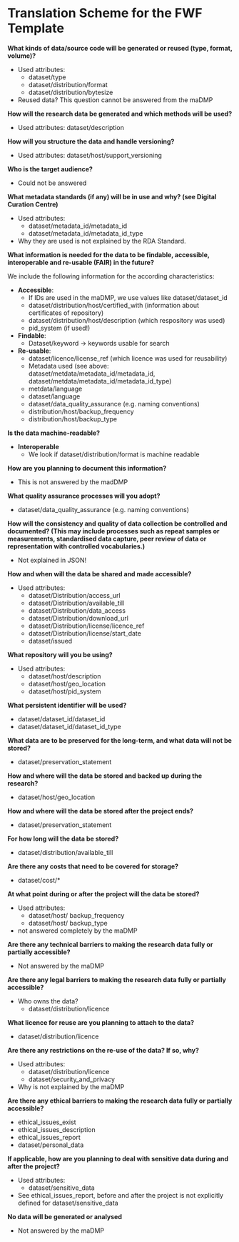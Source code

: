 # Translation Scheme for the FWF Template

**What kinds of data/source code will be generated or reused (type, format, volume)?**
* Used attributes:	
    * dataset/type
    * dataset/distribution/format
    * dataset/distribution/bytesize
*	Reused data? This question cannot be answered from the maDMP

**How will the research data be generated and which methods will be used?**
*	Used attributes: dataset/description

**How will you structure the data and handle versioning?**
*	Used attributes: dataset/host/support_versioning

**Who is the target audience?**
*	Could not be answered

**What metadata standards (if any) will be in use and why? (see Digital Curation Centre)**
*	Used attributes:
    * dataset/metadata_id/metadata_id
    * dataset/metadata_id/metadata_id_type
*	Why they are used is not explained by the RDA Standard.

**What information is needed for the data to be findable, accessible, interoperable and re-usable (FAIR) in the future?**

We include the following information for the according characteristics:
*	**Accessible**:
    *	If IDs are used in the maDMP, we use values like dataset/dataset_id
    *	dataset/distribution/host/certified_with  (information about certificates of repository)
    *	dataset/distribution/host/description (which respository was used)
    *	pid_system (if used!)
*	**Findable**:
    *	Dataset/keyword -> keywords usable for search
*	**Re-usable**:
    *	dataset/licence/license_ref (which licence was used for reusability)
    *	Metadata used (see above: dataset/metdata/metadata_id/metadata_id, dataset/metdata/metadata_id/metadata_id_type)
    *	metdata/language
    * dataset/language
    *	dataset/data_quality_assurance (e.g. naming conventions)
    *	distribution/host/backup_frequency
    * distribution/host/backup_type

**Is the data machine-readable?**
* **Interoperable**
    * We look if dataset/distribution/format is machine readable

**How are you planning to document this information?**
*	This is not answered by the madDMP

**What quality assurance processes will you adopt?**
*	dataset/data_quality_assurance (e.g. naming conventions)

**How will the consistency and quality of data collection be controlled and documented? (This may include processes such as repeat samples or measurements, standardised data capture, peer review of data or representation with controlled vocabularies.)**
*	Not explained in JSON!

**How and when will the data be shared and made accessible?**
* Used attributes:
   *	dataset/Distribution/access_url
   *	dataset/Distribution/available_till
   *	dataset/Distribution/data_access
   *	dataset/Distribution/download_url
   *	dataset/Distribution/license/licence_ref
   *	dataset/Distribution/license/start_date
   *	dataset/issued


**What repository will you be using?**
* Used attributes:
   *	dataset/host/description
   *	dataset/host/geo_location
   *	dataset/host/pid_system

**What persistent identifier will be used?**
*	dataset/dataset_id/dataset_id
*	dataset/dataset_id/dataset_id_type

**What data are to be preserved for the long-term, and what data will not be stored?** 
*	dataset/preservation_statement

**How and where will the data be stored and backed up during the research?**
*	dataset/host/geo_location

**How and where will the data be stored after the project ends?**
*	dataset/preservation_statement

**For how long will the data be stored?**
*	dataset/distribution/available_till

**Are there any costs that need to be covered for storage?**
*	dataset/cost/*

**At what point during or after the project will the data be stored?**
* Used attributes:
   *	dataset/host/ backup_frequency
   *	dataset/host/ backup_type
*	not answered completely by the maDMP

**Are there any technical barriers to making the research data fully or partially accessible?**
*	Not answered by the maDMP

**Are there any legal barriers to making the research data fully or partially accessible?**
* Who owns the data? 
   *	dataset/distribution/licence

**What licence for reuse are you planning to attach to the data?**
*	dataset/distribution/licence

**Are there any restrictions on the re-use of the data? If so, why?**
* Used attributes:
   *	dataset/distribution/licence
   *	dataset/security_and_privacy
*	Why is not explained by the maDMP

**Are there any ethical barriers to making the research data fully or partially accessible?**
*	ethical_issues_exist
*  ethical_issues_description
*  ethical_issues_report
*  dataset/personal_data

**If applicable, how are you planning to deal with sensitive data during and after the project?**
* Used attributes:
   * dataset/sensitive_data
*	See ethical_issues_report, before and after the project is not explicitly defined for dataset/sensitive_data

**No data will be generated or analysed**
*	Not answered by the maDMP


